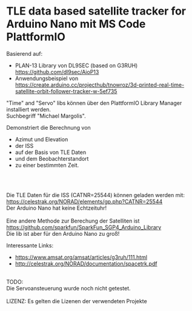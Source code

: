 # TLE data based satellite tracker for Arduino Nano mit MS Code PlattformIO

Basierend auf:
* PLAN-13 Library von DL9SEC (based on G3RUH) https://github.com/dl9sec/AioP13
* Anwendungsbeispiel von 
https://create.arduino.cc/projecthub/tnowroz/3d-printed-real-time-satellite-orbit-follower-tracker-w-5ef735


"Time" and "Servo" libs können über den PlattformIO Library Manager installiert werden.<br>
Suchbegriff "Michael Margolis".
<br>

Demonstriert die Berechnung von 
* Azimut und Elevation 
* der ISS 
* auf der Basis von TLE Daten 
* und dem Beobachterstandort 
* zu einer bestimmten Zeit.
<br>
<br>

Die TLE Daten für die ISS (CATNR=25544) können geladen werden mit:<br>
https://celestrak.org/NORAD/elements/gp.php?CATNR=25544
<br>
Der Arduino Nano hat keine Echtzeituhr!
<br><br>
Eine andere Methode zur Berechung der Satelliten ist<br>
https://github.com/sparkfun/SparkFun_SGP4_Arduino_Library<br>
Die lib ist aber für den Arduino Nano zu groß!<br>


Interessante Links:
* https://www.amsat.org/amsat/articles/g3ruh/111.html
* http://celestrak.org/NORAD/documentation/spacetrk.pdf

<br>
TODO:<br>
Die Servoansteuerung wurde noch nicht getestet.
<br>
<br>
LIZENZ: Es gelten die Lizenen der verwendeten Projekte